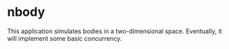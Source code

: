 # nbody

This application simulates bodies in a two-dimensional space. Eventually, it will implement some basic concurrency.
